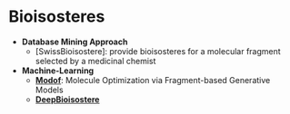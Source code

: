 # Bioisosteres

- **Database Mining Approach**
  - [SwissBioisostere]: provide bioisosteres for a molecular fragment selected by a medicinal chemist
- **Machine-Learning**
  - **[Modof](https://github.com/ziqi92/Modof)**: Molecule Optimization via Fragment-based Generative Models
  - **[DeepBioisostere](https://github.com/Hwoo-Kim/DeepBioisostere)**
